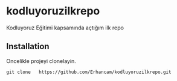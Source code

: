 # kodluyoruzilkrepo
Kodluyoruz Eğitimi kapsamında açtığım ilk repo

## Installation
Oncelikle projeyi clonelayin.
```
git clone   https://github.com/Erhancam/kodluyoruzilkrepo.git
```


